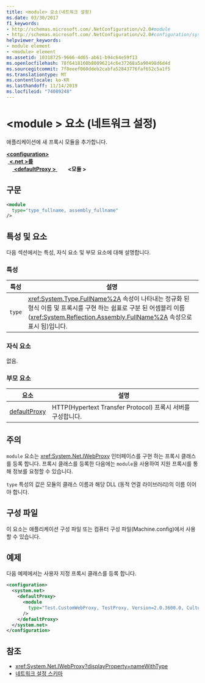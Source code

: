 ```yaml
---
title: <module> 요소(네트워크 설정)
ms.date: 03/30/2017
f1_keywords:
- http://schemas.microsoft.com/.NetConfiguration/v2.0#module
- http://schemas.microsoft.com/.NetConfiguration/v2.0#configuration/system.net/defaultProxy/module
helpviewer_keywords:
- module element
- <module> element
ms.assetid: 10318725-9666-4d65-ab61-b94c64e59f13
ms.openlocfilehash: 78f6418160b80096214c6e37268a5a90498d6d4d
ms.sourcegitcommit: 7f8eeef060ddeb2cabfa52843776faf652c5a1f5
ms.translationtype: MT
ms.contentlocale: ko-KR
ms.lasthandoff: 11/14/2019
ms.locfileid: "74089248"
---
```

# <a name="module-element-network-settings"></a>\<module > 요소 (네트워크 설정)
애플리케이션에 새 프록시 모듈을 추가합니다.  

[ **\<configuration>** ](../configuration-element.md)\
&nbsp;[ **\<.net >를**](system-net-element-network-settings.md) &nbsp;\
&nbsp;&nbsp;&nbsp;&nbsp;[ **\<defaultProxy >** ](defaultproxy-element-network-settings.md)
&nbsp;&nbsp;&nbsp;&nbsp;&nbsp;&nbsp; **\<모듈 >**

## <a name="syntax"></a>구문  
  
```xml  
<module   
  type="type_fullname, assembly_fullname"   
/>  
```  
  
## <a name="attributes-and-elements"></a>특성 및 요소  
 다음 섹션에서는 특성, 자식 요소 및 부모 요소에 대해 설명합니다.  
  
### <a name="attributes"></a>특성  
  
|**특성**|**설명**|  
|-------------------|---------------------|  
|`type`|<xref:System.Type.FullName%2A> 속성이 나타내는 정규화 된 형식 이름 및 프록시를 구현 하는 쉼표로 구분 된 어셈블리 이름 (<xref:System.Reflection.Assembly.FullName%2A> 속성으로 표시 됨)입니다.|  
  
### <a name="child-elements"></a>자식 요소  
 없음.  
  
### <a name="parent-elements"></a>부모 요소  
  
|**요소**|**설명**|  
|-----------------|---------------------|  
|[defaultProxy](defaultproxy-element-network-settings.md)|HTTP(Hypertext Transfer Protocol) 프록시 서버를 구성합니다.|  
  
## <a name="remarks"></a>주의  
 `module` 요소는 <xref:System.Net.IWebProxy> 인터페이스를 구현 하는 프록시 클래스를 등록 합니다. 프록시 클래스를 등록한 다음에는 `module`을 사용하여 지원 프록시를 통해 정보를 요청할 수 있습니다.  
  
 `type` 특성의 값은 모듈의 클래스 이름과 해당 DLL (동적 연결 라이브러리)의 이름 이어야 합니다.  
  
## <a name="configuration-files"></a>구성 파일  
 이 요소는 애플리케이션 구성 파일 또는 컴퓨터 구성 파일(Machine.config)에서 사용할 수 있습니다.  
  
## <a name="example"></a>예제  
 다음 예제에서는 사용자 지정 프록시 클래스를 등록 합니다.  
  
```xml  
<configuration>  
  <system.net>  
    <defaultProxy>  
      <module  
        type="Test.CustomWebProxy, TestProxy, Version=2.0.3600.0, Culture=neutral, PublicKeyToken=b23a5c561934e385"  
      />  
    </defaultProxy>  
  </system.net>  
</configuration>  
```  
  
## <a name="see-also"></a>참조

- <xref:System.Net.IWebProxy?displayProperty=nameWithType>
- [네트워크 설정 스키마](index.md)
